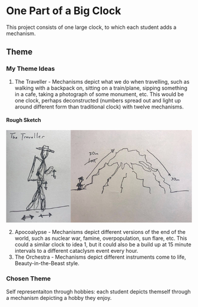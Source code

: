 # One Part of a Big Clock #

This project consists of one large clock, to which each student adds a mechanism.

## Theme ##
### My Theme Ideas ###

1. The Traveller - Mechanisms depict what we do when travelling, such as walking with a backpack on, sitting on a train/plane, sipping something in a cafe, taking a photograph of some monument, etc. This would be one clock, perhaps deconstructed (numbers spread out and light up around different form than traditional clock) with twelve mechanisms.

#### Rough Sketch ####
![The Traveller Sketch](https://github.com/bassmonkey620/Machine-Lab/blob/master/finalProject/referenceMedia/finalProject_travellerTheme_sketch.jpg)

2. Apocoalypse - Mechanisms depict different versions of the end of the world, such as nuclear war, famine, overpopulation, sun flare, etc. This could a similar clock to idea 1, but it could also be a build up at 15 minute intervals to a different cataclysm event every hour.
3. The Orchestra - Mechanisms depict different instruments come to life, Beauty-in-the-Beast style.

### Chosen Theme ###
Self representaiton through hobbies: each student depicts themself through a mechanism depicting a hobby they enjoy.
